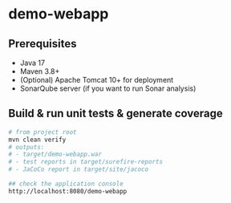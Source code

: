 # demo-webapp

## Prerequisites
- Java 17
- Maven 3.8+
- (Optional) Apache Tomcat 10+ for deployment
- SonarQube server (if you want to run Sonar analysis)

## Build & run unit tests & generate coverage
```bash
# from project root
mvn clean verify
# outputs:
# - target/demo-webapp.war
# - test reports in target/surefire-reports
# - JaCoCo report in target/site/jacoco

## check the application console
http://localhost:8080/demo-webapp
